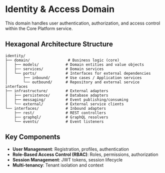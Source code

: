 # Identity & Access Domain

This domain handles user authentication, authorization, and access control within the Core Platform service.

## Hexagonal Architecture Structure

```
identity/
├── domain/                 # Business logic (core)
│   ├── models/            # Domain entities and value objects
│   ├── services/          # Domain services
│   └── ports/             # Interfaces for external dependencies
│       ├── inbound/       # Use cases / Application services
│       └── outbound/      # Repository and external service interfaces
├── infrastructure/        # External adapters
│   ├── persistence/       # Database adapters
│   ├── messaging/         # Event publishing/consuming
│   └── external/          # External service clients
└── interfaces/            # Inbound adapters
    ├── rest/              # REST controllers
    ├── graphql/           # GraphQL resolvers
    └── events/            # Event listeners
```

## Key Components

- **User Management**: Registration, profiles, authentication
- **Role-Based Access Control (RBAC)**: Roles, permissions, authorization
- **Session Management**: JWT tokens, session lifecycle
- **Multi-tenancy**: Tenant isolation and context
